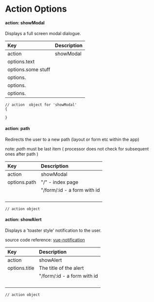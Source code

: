 # Action Options

#### action: showModal

Displays a full screen modal dialogue. 

| Key | Description |
| :--- | :--- |
| action | showModal |
| options.text |  |
| options.some stuff |  |
| options. |  |
| options. |  |
| options. |  |

```
// action  object for 'showModal'
{

}
```

#### 
#### action: path

Redirects the user to a new path \(layout or form etc within the app\)

note: _path_ must be last item \( processor does not check for subsequent ones after path \)

| Key | Description |
| :--- | :--- |
| action | showModal |
| options.path | "/" - index page |
| | "/form/:id - a form with id |
| | |
| | |
| | |
| | |

```
// action object
```
#### action: showAlert

Displays a 'toaster style' notification to the user. 

source code reference: [vue-notification](https://github.com/euvl/vue-notification)



| Key | Description |
| :--- | :--- |
| action | showAlert |
| options.title | The title of the alert |
| | "/form/:id - a form with id |
| | |
| | |
| | |
| | |

```
// action object
```



